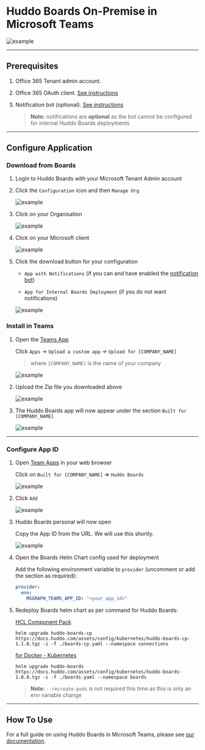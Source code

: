 # Huddo Boards On-Premise in Microsoft Teams

![example](personal.png)

---

## Prerequisites

1. Office 365 Tenant admin account.

1. Office 365 OAuth client. [See instructions](../auth/index.md)

1. Notification bot (optional). [See instructions](notification-bot.md)

   > **Note:** notifications are **optional** as the bot cannot be configured for internal Huddo Boards deployments

---

## Configure Application

### Download from Boards

1. Login to Huddo Boards with your Microsoft Tenant Admin account

1. Click the `Configuration` icon and then `Manage Org`

   ![example](../../admin.png)

1. Click on your Organisation

   ![example](admin-orgs.png)

1. Click on your Microsoft client

   ![example](admin-org.png)

1. Click the download button for your configuration

   - `App with Notifications` (if you can and have enabled the [notification bot](notification-bot.md))

   - `App for Internal Boards Deployment` (if you do not want notifications)

   ![example](app-download.png)

### Install in Teams

1. Open the [Teams App](https://teams.microsoft.com)

   Click `Apps` -> `Upload a custom app` -> `Upload for [COMPANY_NAME]`

   > where `[COMPANY_NAME]` is the name of your company

   ![example](teams1.png)

1. Upload the Zip file you downloaded above

   ![example](teams2.png)

1. The Huddo Boards app will now appear under the section `Built for [COMPANY_NAME]`

   ![example](teams3.png)

---

### Configure App ID

1.  Open [Team Apps](https://teams.microsoft.com/_#/apps?intent=0&category=16&autoNavigationOnDone=true&filterByPersonal=false&storeLaunchFromChat=false&addAppDialogEntryPoint=7) in your web browser

    Click on `Built for [COMPANY_NAME]` => `Huddo Boards`

    ![example](tenant-apps.png)

1.  Click `Add`

    ![example](add-app.png)

1.  Huddo Boards personal will now open

    Copy the App ID from the URL. We will use this shortly.

    ![example](appid.png)

1.  Open the Boards Helm Chart config used for deployment

    Add the following environment variable to `provider` (uncomment or add the section as required):

    ```yaml
    provider:
      env:
        MSGRAPH_TEAMS_APP_ID: "<your_app_id>"
    ```

1.  Redeploy Boards helm chart as per command for Huddo Boards:

    [HCL Component Pack](../../cp/index.md#deploy-boards-helm-chart)

        helm upgrade huddo-boards-cp https://docs.huddo.com/assets/config/kubernetes/huddo-boards-cp-1.1.0.tgz -i -f ./boards-cp.yaml --namespace connections

    [for Docker - Kubernetes](../../kubernetes/index.md#deploy-boards-chart)

        helm upgrade huddo-boards https://docs.huddo.com/assets/config/kubernetes/huddo-boards-1.0.0.tgz -i -f ./boards.yaml --namespace boards

    > **Note:** `--recreate-pods` is not required this time as this is only an env variable change

---

## How To Use

For a full guide on using Huddo Boards in Microsoft Teams, please see [our documentation](index.md).

